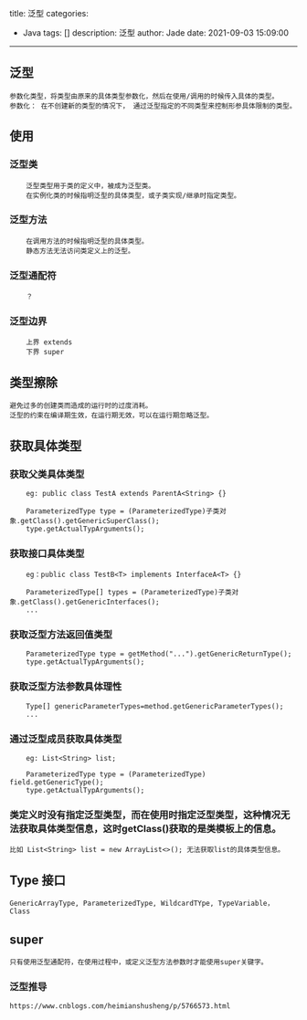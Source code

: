 title: 泛型
categories:
  - Java
tags: []
description: 泛型
author: Jade
date: 2021-09-03 15:09:00
---

## 泛型
	参数化类型，将类型由原来的具体类型参数化，然后在使用/调用的时候传入具体的类型。
	参数化： 在不创建新的类型的情况下， 通过泛型指定的不同类型来控制形参具体限制的类型。

## 使用
### 泛型类
		泛型类型用于类的定义中，被成为泛型类。
		在实例化类的时候指明泛型的具体类型，或子类实现/继承时指定类型。
### 泛型方法
		在调用方法的时候指明泛型的具体类型。
		静态方法无法访问类定义上的泛型。
### 泛型通配符
		？
### 泛型边界
		上界 extends
		下界 super

## 类型擦除
	避免过多的创建类而造成的运行时的过度消耗。
	泛型的约束在编译期生效，在运行期无效，可以在运行期忽略泛型。
	
## 获取具体类型
### 获取父类具体类型
		eg: public class TestA extends ParentA<String> {}

		ParameterizedType type = (ParameterizedType)子类对象.getClass().getGenericSuperClass();
		type.getActualTypArguments();
### 获取接口具体类型
		eg：public class TestB<T> implements InterfaceA<T> {}

		ParameterizedType[] types = (ParameterizedType)子类对象.getClass().getGenericInterfaces();
		...
### 获取泛型方法返回值类型
		ParameterizedType type = getMethod("...").getGenericReturnType();
		type.getActualTypArguments();
### 获取泛型方法参数具体理性
		Type[] genericParameterTypes=method.getGenericParameterTypes();
		...
### 通过泛型成员获取具体类型
		eg: List<String> list;
		
		ParameterizedType type = (ParameterizedType) field.getGenericType();
		type.getActualTypArguments();
### 类定义时没有指定泛型类型，而在使用时指定泛型类型，这种情况无法获取具体类型信息，这时getClass()获取的是类模板上的信息。
	比如 List<String> list = new ArrayList<>(); 无法获取list的具体类型信息。
	
## Type 接口
	GenericArrayType, ParameterizedType, WildcardTYpe, TypeVariable， Class

## super
	只有使用泛型通配符，在使用过程中，或定义泛型方法参数时才能使用super关键字。
	
### 泛型推导 
	https://www.cnblogs.com/heimianshusheng/p/5766573.html
	